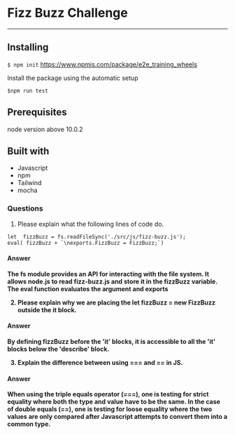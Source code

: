 # Fizz Buzz Challenge
---
## Installing
`$ npm init`
https://www.npmjs.com/package/e2e_training_wheels


Install the package using the automatic setup

`$npm run test`


## Prerequisites
node version above 10.0.2


## Built with

- Javascript
- npm
- Tailwind
- mocha


### <strong>Questions</strong>

1. Please explain what the following lines of code do.
```
let  fizzBuzz = fs.readFileSync('./src/js/fizz-buzz.js');
eval( fizzBuzz + `\nexports.FizzBuzz = FizzBuzz;`)
```
#### <strong>Answer<strong>
The fs module provides an API for interacting with the file system.  It allows node.js to read fizz-buzz.js and store it in the fizzBuzz variable.  The eval function evaluates the argument and exports


2. Please explain why we are placing the let fizzBuzz = new FizzBuzz outside the it block.

#### <strong>Answer<strong>
By defining fizzBuzz before the 'it' blocks, it is accessible to all the 'it' blocks below the 'describe' block.


3. Explain the difference between using === and == in JS.

#### <strong>Answer<strong>
When using the triple equals operator (===), one is testing for strict equality where both the type and value have to be the same.  In the case of double equals (==), one is testing for loose equality where the two values are only compared after Javascript attempts to convert them into a common type.



























